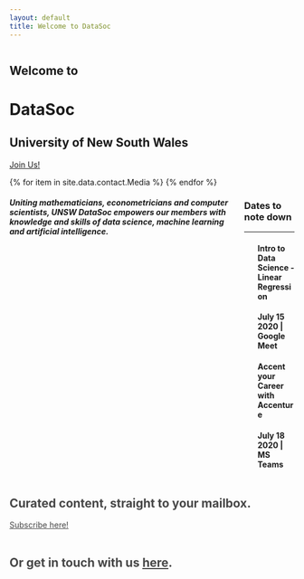 ```yaml
---
layout: default
title: Welcome to DataSoc
---
```

<div class="pageloader"></div>
<div class="infraloader is-active"></div>        
<!-- Hero and Navbar -->
<div class="hero is-bold is-medium" style="background-image: url('/assets/images/events/cover.jpg'); background-position: center bottom; background-attachment: fixed; background-size: cover;">
    <div class="hero-body">
        <div class="container">
            <div class="columns is-vcentered">
                <div class="column is-offset-8 is-hero-title">
                    <h2 class="subtitle is-4 has-text-light">Welcome to</h2>
                    <h1 class="title is-1 is-bigger has-text-light">DataSoc</h1> 
                    <h2 class="subtitle is-4 has-text-light">University of New South Wales</h2>
                    <p class="">
                        <a href="https://docs.google.com/forms/d/e/1FAIpQLSffSdDlZLRMnWokOwlpKEVaaklL39nkgkjnZ0iaqdoL134nVA/viewform?usp=sf_link" class="button button-cta is-bold btn-align secondary-btn raised" target="blank">Join Us!</a>
                    </p>
                    <div class="social-links pt-5">
                        {% for item in site.data.contact.Media %}
                        <a href="{{ item.link }}"><span class="icon has-text-light "><i class="{{ item.img_class }}"></i></span></a>
                        {% endfor %}
                    </div>
                </div>
            </div>
        </div>
    </div>
</div>
<div class="hero is-medium">
    <div class="hero-body">
        <div class="columns is-vcentered">
            <div class="column is-7 has-text-centered">
                <div class="columns">
                    <div class="column is-three-fifths is-offset-one-fifth">
                        <h4 class="subtitle is-3"><i>Uniting mathematicians, econometricians and computer scientists, UNSW DataSoc empowers our members with knowledge and skills of data science, machine learning and artificial intelligence.</i></h4>
                    </div>
                </div>
            </div>
            <div class="column is-5">
                <div class='box'>
                    <h3 class='title is-2 has-text-centered'>Dates to note down </h3>
                    <hr>
                    <ol><div class="box is-outlined">
                            <h4 class='title is-4 has-text-centered'>Intro to Data Science - Linear Regression</h4>
                            <h4 class='has-text-centered'> July 15 2020 | Google Meet</h4>
                        </div>
                    </ol>
                    <ol><div class="box is-outlined">
                            <h4 class='title is-4 has-text-centered'>Accent your Career with Accenture</h4>
                            <h4 class='has-text-centered'> July 18 2020 | MS Teams</h4>
                        </div>
                    </ol>
                </div>
            </div>
        </div>
    </div>
</div>
<div class="hero is-bold is-medium" style="background-image: url('/assets/images/events/ibm.jpg'); background-position: center bottom; background-attachment: fixed; background-size: cover;">
    <div class="hero-body">
        <div class="container">
            <div class="columns is-vcentered">
                <div class="column is-4 is-hero-title has-background-light" style="opacity: 0.8;">
                    <h2 class="subtitle is-4 has-text-black">Curated content, straight to your mailbox.</h2>
                    <a href="https://unswdata.us19.list-manage.com/subscribe/post?u=8dc568d0db37b26ed75ba4d94&amp;id=01f8128da2" class="button button-cta is-bold btn-align is-info" target="blank">Subscribe here!</a>
                    <br><br>
                    <h2 class="subtitle is-4 has-text-black">Or get in touch with us <a href="/contact/">here</a>.</h2>
                </div>
            </div>
        </div>
    </div>
</div>
